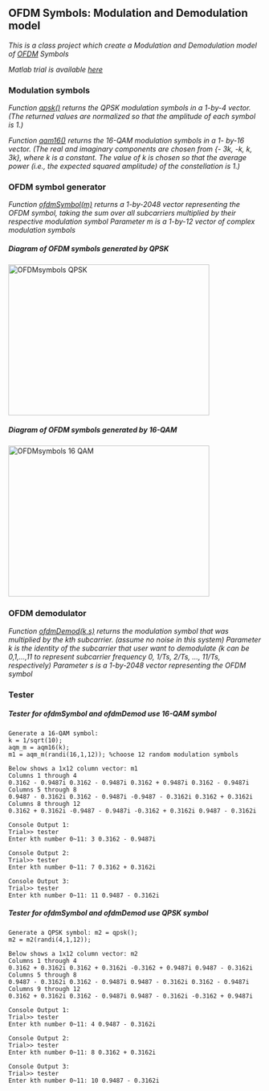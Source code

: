 ## OFDM Symbols: Modulation and Demodulation model
*This is a class project which create a Modulation and Demodulation model of <a href="https://en.wikipedia.org/wiki/Orthogonal_frequency-division_multiplexing">OFDM</a> Symbols*

*Matlab trial is available <a href="https://www.mathworks.com/campaigns/products/trials.html?s_eid=ppc_5852767522&q=matlab%20trial&gclid=EAIaIQobChMI8aiR6Z_H3AIVBITICh2poAOLEAAYASAAEgIYPvD_BwE">here</a>*


### Modulation symbols

*Function <a href="https://github.com/MarkZeng222/OFDM_Symbols-Modulation_and_Demodulation_model/blob/master/qpsk.m">qpsk()</a> returns the QPSK modulation symbols in a 1-by-4 vector.*
*(The returned values are normalized so that the amplitude of each symbol is 1.)*

*Function <a href="https://github.com/MarkZeng222/OFDM_Symbols-Modulation_and_Demodulation_model/blob/master/aqm16.m">qam16()</a> returns the 16-QAM modulation symbols in a 1- by-16 vector.*
*(The real and imaginary components are chosen from {- 3k, -k, k, 3k}, 
where k is a constant. The value of k is chosen so that the average power 
(i.e., the expected squared amplitude) of the constellation is 1.)*


### OFDM symbol generator

*Function <a href="https://github.com/MarkZeng222/OFDM_Symbols-Modulation_and_Demodulation_model/blob/master/ofdmSymbol.m">ofdmSymbol(m)</a> returns a 1-by-2048 vector representing the OFDM symbol, taking the*
*sum over all subcarriers multiplied by their respective modulation symbol*
*Parameter m is a 1-by-12 vector of complex modulation symbols*



##### Diagram of OFDM symbols generated by QPSK


<a href="https://ibb.co/dvjv68"><img src="https://preview.ibb.co/krPv68/OFDMsymbols_QPSK.png" alt="OFDMsymbols QPSK" border="0" height="300" width="400"/></a>





##### Diagram of OFDM symbols generated by 16-QAM


<a href="https://ibb.co/eTAPzT"><img src="https://preview.ibb.co/heMmDo/OFDMsymbols_16_QAM.png" alt="OFDMsymbols 16 QAM" border="0" height="300" width="400"/></a>


### OFDM demodulator

*Function <a href="https://github.com/MarkZeng222/OFDM_Symbols-Modulation_and_Demodulation_model/blob/master/ofdmDemod.m">ofdmDemod(k,s)</a> returns the modulation symbol that was multiplied by the kth subcarrier. (assume no noise in this system)*
*Parameter k is the identity of the subcarrier that user want to demodulate (k can be 0,1,...,11 to represent subcarrier frequency 0, 1/Ts, 2/Ts, ...,
11/Ts, respectively)*
*Parameter s is a 1-by-2048 vector representing the OFDM symbol*


### Tester


##### Tester for ofdmSymbol and ofdmDemod use 16-QAM symbol

```
Generate a 16-QAM symbol:
k = 1/sqrt(10);
aqm_m = aqm16(k);
m1 = aqm_m(randi(16,1,12)); %choose 12 random modulation symbols

```

```
Below shows a 1x12 column vector: m1
Columns 1 through 4
0.3162 - 0.9487i 0.3162 - 0.9487i 0.3162 + 0.9487i 0.3162 - 0.9487i 
Columns 5 through 8
0.9487 - 0.3162i 0.3162 - 0.9487i -0.9487 - 0.3162i 0.3162 + 0.3162i 
Columns 8 through 12
0.3162 + 0.3162i -0.9487 - 0.9487i -0.3162 + 0.3162i 0.9487 - 0.3162i

```

```
Console Output 1:
Trial>> tester
Enter kth number 0~11: 3 0.3162 - 0.9487i

Console Output 2:
Trial>> tester
Enter kth number 0~11: 7 0.3162 + 0.3162i

Console Output 3:
Trial>> tester
Enter kth number 0~11: 11 0.9487 - 0.3162i

```

##### Tester for ofdmSymbol and ofdmDemod use QPSK symbol

```
Generate a QPSK symbol: m2 = qpsk();
m2 = m2(randi(4,1,12));
```


```
Below shows a 1x12 column vector: m2
Columns 1 through 4
0.3162 + 0.3162i 0.3162 + 0.3162i -0.3162 + 0.9487i 0.9487 - 0.3162i 
Columns 5 through 8
0.9487 - 0.3162i 0.3162 - 0.9487i 0.9487 - 0.3162i 0.3162 - 0.9487i 
Columns 9 through 12
0.3162 + 0.3162i 0.3162 - 0.9487i 0.9487 - 0.3162i -0.3162 + 0.9487i
```

```
Console Output 1:
Trial>> tester
Enter kth number 0~11: 4 0.9487 - 0.3162i

Console Output 2:
Trial>> tester
Enter kth number 0~11: 8 0.3162 + 0.3162i

Console Output 3:
Trial>> tester
Enter kth number 0~11: 10 0.9487 - 0.3162i
```
